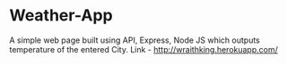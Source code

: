 # Weather-App
A simple web page built using API, Express, Node JS which outputs temperature of the entered City.
Link - http://wraithking.herokuapp.com/
